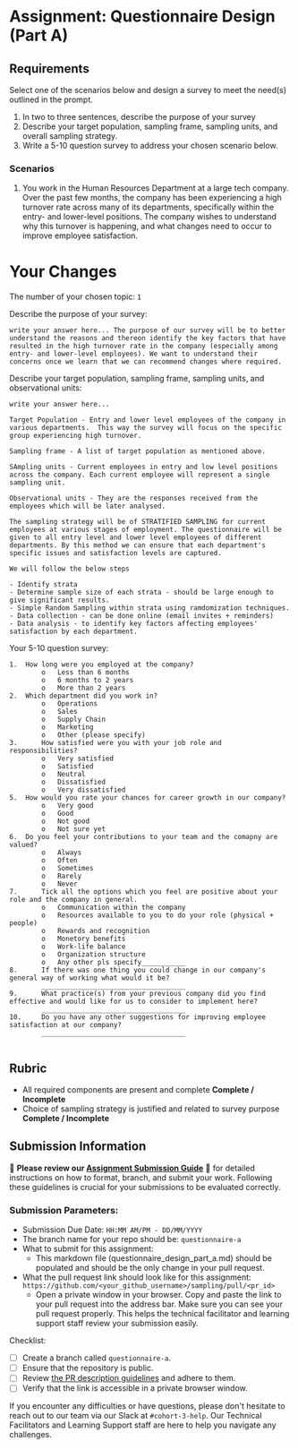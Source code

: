 # Assignment: Questionnaire Design (Part A)

## Requirements
Select one of the scenarios below and design a survey to meet the need(s) outlined in the prompt.

1.	In two to three sentences, describe the purpose of your survey
2.	Describe your target population, sampling frame, sampling units, and overall sampling strategy.
3.	Write a 5-10 question survey to address your chosen scenario below.


### Scenarios
1.	You work in the Human Resources Department at a large tech company. Over the past few months, the company has been experiencing a high turnover rate across many of its departments, specifically within the entry- and lower-level positions. The company wishes to understand why this turnover is happening, and what changes need to occur to improve employee satisfaction.


# Your Changes

The number of your chosen topic: `1`

Describe the purpose of your survey:
```
write your answer here... The purpose of our survey will be to better understand the reasons and thereon identify the key factors that have resulted in the high turnover rate in the company (especially among entry- and lower-level employees). We want to understand their concerns once we learn that we can recommend changes where required.

```

Describe your target population, sampling frame, sampling units, and observational units:
```
write your answer here...

Target Population - Entry and lower level employees of the company in various departments.  This way the survey will focus on the specific group experiencing high turnover.

Sampling frame - A list of target population as mentioned above.

SAmpling units - Current employees in entry and low level positions across the company. Each current employee will represent a single sampling unit.

Observational units - They are the responses received from the employees which will be later analysed.

The sampling strategy will be of STRATIFIED SAMPLING for current employees at various stages of employment. The questionnaire will be given to all entry level and lower level employees of different departments. By this method we can ensure that each department's specific issues and satisfaction levels are captured.

We will follow the below steps 

- Identify strata
- Determine sample size of each strata - should be large enough to give significant results.
- Simple Random Sampling within strata using ramdomization techniques.
- Data collection - can be done online (email invites + reminders)
- Data analysis - to identify key factors affecting employees' satisfaction by each department.

```

Your 5-10 question survey:
```
1.	How long were you employed at the company?
        o	Less than 6 months
        o	6 months to 2 years
        o	More than 2 years
2.	Which department did you work in?
        o	Operations
        o	Sales
        o	Supply Chain
        o	Marketing        
        o	Other (please specify)
3.      How satisfied were you with your job role and responsibilities?
        o	Very satisfied
        o	Satisfied
        o	Neutral
        o	Dissatisfied
        o	Very dissatisfied
5.	How would you rate your chances for career growth in our company?
        o	Very good
        o	Good
        o	Not good
        o	Not sure yet
6.	Do you feel your contributions to your team and the comapny are valued?
        o	Always
        o	Often
        o	Sometimes
        o	Rarely
        o	Never
7.      Tick all the options which you feel are positive about your role and the company in general.
        o	Communication within the company
        o	Resources available to you to do your role (physical + people)
        o	Rewards and recognition
        o	Monetory benefits
        o	Work-life balance
        o	Organization structure
        o	Any other pls specify___________
8.      If there was one thing you could change in our company's general way of working what would it be?
        ____________________________________
9.      What practice(s) from your previous company did you find effective and would like for us to consider to implement here?
        ____________________________________
10.     Do you have any other suggestions for improving employee satisfaction at our company?
        ____________________________________
        

```

## Rubric

-	All required components are present and complete **Complete / Incomplete**
-	Choice of sampling strategy is justified and related to survey purpose **Complete / Incomplete**

## Submission Information

🚨 **Please review our [Assignment Submission Guide](https://github.com/UofT-DSI/onboarding/blob/main/onboarding_documents/submissions.md)** 🚨 for detailed instructions on how to format, branch, and submit your work. Following these guidelines is crucial for your submissions to be evaluated correctly.

### Submission Parameters:
* Submission Due Date: `HH:MM AM/PM - DD/MM/YYYY`
* The branch name for your repo should be: `questionnaire-a`
* What to submit for this assignment:
    * This markdown file (questionnaire_design_part_a.md) should be populated and should be the only change in your pull request.
* What the pull request link should look like for this assignment: `https://github.com/<your_github_username>/sampling/pull/<pr_id>`
    * Open a private window in your browser. Copy and paste the link to your pull request into the address bar. Make sure you can see your pull request properly. This helps the technical facilitator and learning support staff review your submission easily.

Checklist:
- [ ] Create a branch called `questionnaire-a`.
- [ ] Ensure that the repository is public.
- [ ] Review [the PR description guidelines](https://github.com/UofT-DSI/onboarding/blob/main/onboarding_documents/submissions.md#guidelines-for-pull-request-descriptions) and adhere to them.
- [ ] Verify that the link is accessible in a private browser window.

If you encounter any difficulties or have questions, please don't hesitate to reach out to our team via our Slack at `#cohort-3-help`. Our Technical Facilitators and Learning Support staff are here to help you navigate any challenges.
